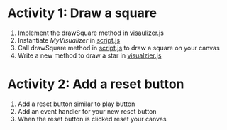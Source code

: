 # Activity 1: Draw a square

1.  Implement the drawSquare method in [visaulizer.js](/music-animator/visualizer.js)
2.  Instantiate *MyVisualizer* in [script.js](/music-animator/script.js)
3.  Call drawSquare method in [script.js](/mustic-animation/script.js) to draw a square on your canvas
4.  Write a  new method to draw a star in [visualzier.js](/music-animator/visualizer.js)

# Activity 2: Add a reset button

1.  Add a reset button similar to play button
2.  Add an event handler for your new reset button
3.  When the reset button is clicked reset your canvas

